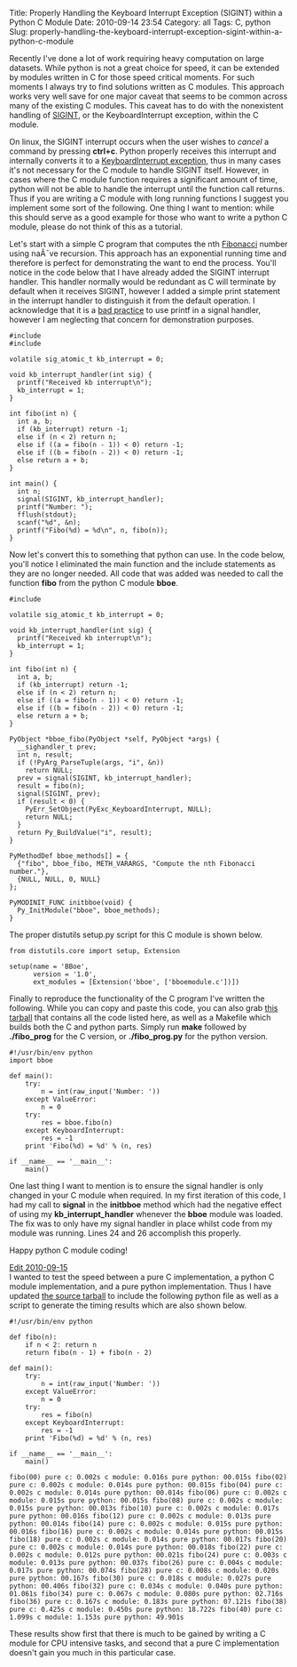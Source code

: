 Title: Properly Handling the Keyboard Interrupt Exception (SIGINT) within a Python C Module
Date: 2010-09-14 23:54
Category: all
Tags: C, python
Slug: properly-handling-the-keyboard-interrupt-exception-sigint-within-a-python-c-module

Recently I've done a lot of work requiring heavy computation on large
datasets. While python is not a great choice for speed, it can be
extended by modules written in C for those speed critical moments. For
such moments I always try to find solutions written as C modules. This
approach works very well save for one major caveat that seems to be
common across many of the existing C modules. This caveat has to do with
the nonexistent handling of [SIGINT][], or the KeyboardInterrupt
exception, within the C module.

On linux, the SIGINT interrupt occurs when the user wishes to *cancel* a
command by pressing **ctrl+c**. Python properly receives this interrupt
and internally converts it to a [KeyboardInterrupt exception,][] thus in
many cases it's not necessary for the C module to handle SIGINT itself.
However, in cases where the C module function requires a significant
amount of time, python will not be able to handle the interrupt until
the function call returns. Thus if you are writing a C module with long
running functions I suggest you implement some sort of the following.
One thing I want to mention: while this should serve as a good example
for those who want to write a python C module, please do not think of
this as a tutorial.

Let's start with a simple C program that computes the nth [Fibonacci][]
number using naÃ¯ve recursion. This approach has an exponential running
time and therefore is perfect for demonstrating the want to end the
process. You'll notice in the code below that I have already added the
SIGINT interrupt handler. This handler normally would be redundant as C
will terminate by default when it receives SIGINT, however I added a
simple print statement in the interrupt handler to distinguish it from
the default operation. I acknowledge that it is a [bad practice][] to
use printf in a signal handler, however I am neglecting that concern for
demonstration purposes.

~~~~ {lang="c" line="1"}
#include 
#include 

volatile sig_atomic_t kb_interrupt = 0;

void kb_interrupt_handler(int sig) {
  printf("Received kb interrupt\n");
  kb_interrupt = 1;
}

int fibo(int n) {
  int a, b;
  if (kb_interrupt) return -1;
  else if (n < 2) return n;
  else if ((a = fibo(n - 1)) < 0) return -1;
  else if ((b = fibo(n - 2)) < 0) return -1;
  else return a + b;
}

int main() {
  int n;
  signal(SIGINT, kb_interrupt_handler);
  printf("Number: ");
  fflush(stdout);
  scanf("%d", &n);
  printf("Fibo(%d) = %d\n", n, fibo(n));
}
~~~~

Now let's convert this to something that python can use. In the code
below, you'll notice I eliminated the main function and the include
statements as they are no longer needed. All code that was added was
needed to call the function **fibo** from the python C module **bboe**.

~~~~ {lang="python" line="1"}
#include 

volatile sig_atomic_t kb_interrupt = 0;

void kb_interrupt_handler(int sig) {
  printf("Received kb interrupt\n");
  kb_interrupt = 1;
}

int fibo(int n) {
  int a, b;
  if (kb_interrupt) return -1;
  else if (n < 2) return n;
  else if ((a = fibo(n - 1)) < 0) return -1;
  else if ((b = fibo(n - 2)) < 0) return -1;
  else return a + b;
}

PyObject *bboe_fibo(PyObject *self, PyObject *args) {
  __sighandler_t prev;
  int n, result;
  if (!PyArg_ParseTuple(args, "i", &n))
    return NULL;
  prev = signal(SIGINT, kb_interrupt_handler);
  result = fibo(n);
  signal(SIGINT, prev);
  if (result < 0) {
    PyErr_SetObject(PyExc_KeyboardInterrupt, NULL);
    return NULL;
  }
  return Py_BuildValue("i", result);
}

PyMethodDef bboe_methods[] = {
  {"fibo", bboe_fibo, METH_VARARGS, "Compute the nth Fibonacci number."},
  {NULL, NULL, 0, NULL}
};

PyMODINIT_FUNC initbboe(void) {
  Py_InitModule("bboe", bboe_methods);
}
~~~~

The proper distutils setup.py script for this C module is shown below.

~~~~ {lang="python" line="1"}
from distutils.core import setup, Extension

setup(name = 'BBoe',
      version = '1.0',
      ext_modules = [Extension('bboe', ['bboemodule.c'])])
~~~~

Finally to reproduce the functionality of the C program I've written the
following. While you can copy and paste this code, you can also grab
[this tarball][] that contains all the code listed here, as well as a
Makefile which builds both the C and python parts. Simply run **make**
followed by **./fibo\_prog** for the C version, or **./fibo\_prog.py**
for the python version.

~~~~ {lang="python" line="1"}
#!/usr/bin/env python
import bboe

def main():
    try:
        n = int(raw_input('Number: '))
    except ValueError:
        n = 0
    try:
        res = bboe.fibo(n)
    except KeyboardInterrupt:
        res = -1
    print 'Fibo(%d) = %d' % (n, res)

if __name__ == '__main__':
    main()
~~~~

One last thing I want to mention is to ensure the signal handler is only
changed in your C module when required. In my first iteration of this
code, I had my call to **signal** in the **initbboe** method which had
the negative effect of using my **kb\_interrupt\_handler** whenever the
**bboe** module was loaded. The fix was to only have my signal handler
in place whilst code from my module was running. Lines 24 and 26
accomplish this properly.

Happy python C module coding!

<ins datetime="2010-09-15T22:13:25+00:00">Edit 2010-09-15</ins>  
I wanted to test the speed between a pure C implementation, a python C
module implementation, and a pure python implementation. Thus I have
updated [the source tarball][this tarball] to include the following
python file as well as a script to generate the timing results which are
also shown below.

~~~~ {lang="python" line="1"}
#!/usr/bin/env python

def fibo(n):
    if n < 2: return n
    return fibo(n - 1) + fibo(n - 2)    

def main():
    try:
        n = int(raw_input('Number: '))
    except ValueError:
        n = 0
    try:
        res = fibo(n)
    except KeyboardInterrupt:
        res = -1
    print 'Fibo(%d) = %d' % (n, res)

if __name__ == '__main__':
    main()
~~~~

`fibo(00) pure c: 0.002s c module: 0.016s pure python: 00.015s fibo(02) pure c: 0.002s c module: 0.014s pure python: 00.015s fibo(04) pure c: 0.002s c module: 0.014s pure python: 00.014s fibo(06) pure c: 0.002s c module: 0.015s pure python: 00.015s fibo(08) pure c: 0.002s c module: 0.015s pure python: 00.013s fibo(10) pure c: 0.002s c module: 0.017s pure python: 00.016s fibo(12) pure c: 0.002s c module: 0.013s pure python: 00.014s fibo(14) pure c: 0.002s c module: 0.015s pure python: 00.016s fibo(16) pure c: 0.002s c module: 0.014s pure python: 00.015s fibo(18) pure c: 0.002s c module: 0.014s pure python: 00.017s fibo(20) pure c: 0.002s c module: 0.014s pure python: 00.018s fibo(22) pure c: 0.002s c module: 0.012s pure python: 00.021s fibo(24) pure c: 0.003s c module: 0.013s pure python: 00.037s fibo(26) pure c: 0.004s c module: 0.017s pure python: 00.074s fibo(28) pure c: 0.008s c module: 0.020s pure python: 00.167s fibo(30) pure c: 0.018s c module: 0.027s pure python: 00.406s fibo(32) pure c: 0.034s c module: 0.040s pure python: 01.061s fibo(34) pure c: 0.067s c module: 0.080s pure python: 02.716s fibo(36) pure c: 0.167s c module: 0.183s pure python: 07.121s fibo(38) pure c: 0.425s c module: 0.450s pure python: 18.722s fibo(40) pure c: 1.099s c module: 1.153s pure python: 49.901s`

These results show first that there is much to be gained by writing a C
module for CPU intensive tasks, and second that a pure C implementation
doesn't gain you much in this particular case.

  [SIGINT]: http://en.wikipedia.org/wiki/SIGINT_(POSIX)
  [KeyboardInterrupt exception,]: http://docs.python.org/library/exceptions.html#exceptions.KeyboardInterrupt
  [Fibonacci]: http://en.wikipedia.org/wiki/Fibonacci_number
  [bad practice]: http://linux.die.net/man/2/signal
  [this tarball]: /wordpress/wp-content/uploads/2010/09/bboe_module.tgz
